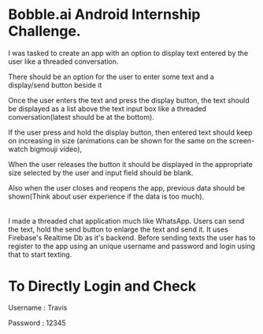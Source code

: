 # Bobble.ai Android Internship Challenge.
I was tasked to create an app with an option to display text entered by the user like a
threaded conversation.

There should be an option for the user to enter some text and a display/send button
beside it

Once the user enters the text and press the display button, the text should be displayed
as a list above the text input box like a threaded conversation(latest should be at the
bottom).

If the user press and hold the display button, then entered text should keep on increasing
in size (animations can be shown for the same on the screen- watch bigmouji video),

When the user releases the button it should be displayed in the appropriate size selected
by the user and input field should be blank.

Also when the user closes and reopens the app, previous data should be shown(Think
about user experience if the data is too much).

######

I made a threaded chat application much like WhatsApp. Users can send the text, hold the send button to enlarge the text and send it.
It uses Firebase's Realtime Db as it's backend.
Before sending texts the user has to register to the app using an unique username and password and login using that to start texting.

# To Directly Login and Check
Username : Travis

Password : 12345
